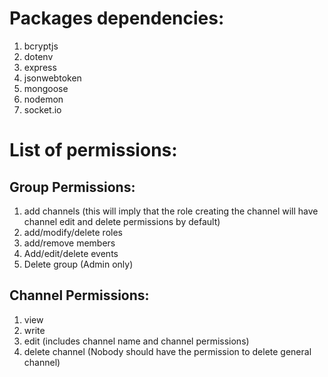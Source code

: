# Packages dependencies:
1. bcryptjs
2. dotenv
3. express
4. jsonwebtoken
5. mongoose
6. nodemon
7. socket.io

# List of permissions:

## Group Permissions:

1. add channels (this will imply that the role creating the channel will have channel edit and delete permissions by default)
2. add/modify/delete roles
3. add/remove members
4. Add/edit/delete events
5. Delete group (Admin only)

## Channel Permissions:

1. view
2. write
3. edit (includes channel name and channel permissions)
4. delete channel (Nobody should have the permission to delete general channel)
